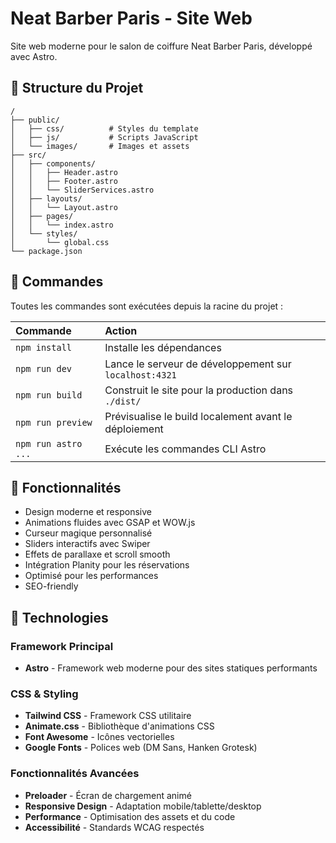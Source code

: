 # Neat Barber Paris - Site Web

Site web moderne pour le salon de coiffure Neat Barber Paris, développé avec Astro.

## 🚀 Structure du Projet

```text
/
├── public/
│   ├── css/          # Styles du template
│   ├── js/           # Scripts JavaScript
│   └── images/       # Images et assets
├── src/
│   ├── components/
│   │   ├── Header.astro
│   │   ├── Footer.astro
│   │   └── SliderServices.astro
│   ├── layouts/
│   │   └── Layout.astro
│   ├── pages/
│   │   └── index.astro
│   └── styles/
│       └── global.css
└── package.json
```

## 🧞 Commandes

Toutes les commandes sont exécutées depuis la racine du projet :

| Commande            | Action                                                 |
| :------------------ | :----------------------------------------------------- |
| `npm install`       | Installe les dépendances                               |
| `npm run dev`       | Lance le serveur de développement sur `localhost:4321` |
| `npm run build`     | Construit le site pour la production dans `./dist/`    |
| `npm run preview`   | Prévisualise le build localement avant le déploiement  |
| `npm run astro ...` | Exécute les commandes CLI Astro                        |

## 🎨 Fonctionnalités

- Design moderne et responsive
- Animations fluides avec GSAP et WOW.js
- Curseur magique personnalisé
- Sliders interactifs avec Swiper
- Effets de parallaxe et scroll smooth
- Intégration Planity pour les réservations
- Optimisé pour les performances
- SEO-friendly

## 📝 Technologies

### Framework Principal

- **Astro** - Framework web moderne pour des sites statiques performants

### CSS & Styling

- **Tailwind CSS** - Framework CSS utilitaire
- **Animate.css** - Bibliothèque d'animations CSS
- **Font Awesome** - Icônes vectorielles
- **Google Fonts** - Polices web (DM Sans, Hanken Grotesk)

### Fonctionnalités Avancées

- **Preloader** - Écran de chargement animé
- **Responsive Design** - Adaptation mobile/tablette/desktop
- **Performance** - Optimisation des assets et du code
- **Accessibilité** - Standards WCAG respectés

